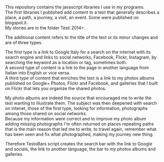 This repository contains the javascript libraries I use in my programs.  
The first libraries I published add content to a text that generally describes a place, a path, a journey, a visit, an event. Some were published on blogspot.it.  
My stories are in the folder Testi 2014+.

The additional content refers to the title of the text or its minor changes and are of three types.

The first type is a link to Google Italy for a search on the internet with its search engine and links to social networks, Facebook, Flickr, Instagram, by searching the keyword as a location or tag, sometimes both.  
A second type of content is a link to the page in another language from Italian into English or vice versa.  
A third type of content that enriches the text is a link to my photos albums published on Google+ Photos, Flickr and Facebook, and galleries that I built on Flickr that lets you organize the shared photos.

My photo albums are indeed the source that encouraged me to write the text wanting to illustrate them. The subject was then deepened with search on intenet, those of the first type, looking for information, photographs among those shared on social networks.  
Because my information were correct and to improve my photo album adding missing photographs I'm often returned on places repeating paths that is the main reason that led me to write, to travel again, remember what has been seen and fix what photographed, making my journey new thing.  

Therefore TestoBars script creates the search bar with the link to Google and socials, the link to another language, the bar to my photos albums and galleries.




